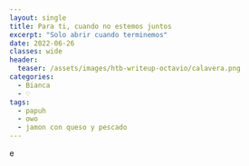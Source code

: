 ```yaml
---
layout: single
title: Para ti, cuando no estemos juntos
excerpt: "Solo abrir cuando terminemos"
date: 2022-06-26
classes: wide
header:
  teaser: /assets/images/htb-writeup-octavio/calavera.png
categories:
  - Bianca
  - ♡
tags:
  - papuh
  - owo
  - jamon con queso y pescado
---
```

e
